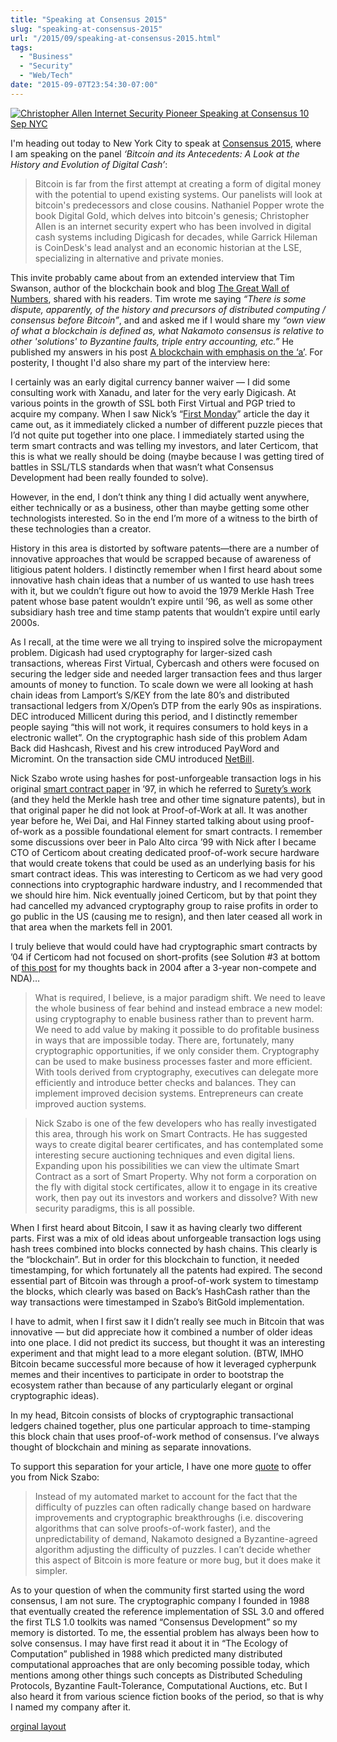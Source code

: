 ```yaml
---
title: "Speaking at Consensus 2015"
slug: "speaking-at-consensus-2015"
url: "/2015/09/speaking-at-consensus-2015.html"
tags:
  - "Business"
  - "Security"
  - "Web/Tech"
date: "2015-09-07T23:54:30-07:00"
---
```

<p><a class="asset-img-link" href="http://lifewithalacrity.blogs.com/.a/6a00d8341d8bc053ef01b8d15461c9970c-pi" style="display: inline;"><img alt="Christopher Allen Internet Security Pioneer Speaking at Consensus 10 Sep NYC" border="0" class="asset  asset-image at-xid-6a00d8341d8bc053ef01b8d15461c9970c image-full img-responsive" src="http://lifewithalacrity.blogs.com/.a/6a00d8341d8bc053ef01b8d15461c9970c-800wi" title="Christopher Allen Internet Security Pioneer Speaking at Consensus 10 Sep NYC" /></a></p>
<p>I&#39;m heading out today to New York City to speak at <a href="http://www.coindesk.com/events/consensus-2015/">Consensus 2015</a>, where I am speaking on the panel <em>‘Bitcoin and its Antecedents: A Look at the History and Evolution of Digital Cash’</em>:</p>
<blockquote>Bitcoin is far from the first attempt at creating a form of digital money with the potential to upend existing systems. Our panelists will look at bitcoin&#39;s predecessors and close cousins. Nathaniel Popper wrote the book Digital Gold, which delves into bitcoin&#39;s genesis; Christopher Allen is an internet security expert who has been involved in digital cash systems including Digicash for decades, while Garrick Hileman is CoinDesk&#39;s lead analyst and an economic historian at the LSE, specializing in alternative and private monies.</blockquote>
<p>This invite probably came about from an extended interview that Tim Swanson, author of the blockchain book and blog <a href="http://www.ofnumbers.com">The Great Wall of Numbers</a>,&#0160;shared with his readers. Tim wrote me saying <em>“There is some dispute, apparently, of the history and precursors of distributed computing / consensus before Bitcoin<em>”</em></em>, and&#0160;and asked me if I would share my <em>“own view of what a blockchain is defined as, what Nakamoto consensus is relative to other &#39;solutions&#39; to Byzantine faults, triple entry accounting, etc.”</em> He published my answers in his post <a href="http://www.ofnumbers.com/2015/07/09/a-blockchain-with-emphasis-on-the-a/">A blockchain with emphasis on the ‘a’</a>.&#0160;For posterity, I thought I&#39;d also share my part of the interview here:</p>
<p>I certainly was an early digital currency banner waiver — I did some consulting work with Xanadu, and later for the very early Digicash. At various points in the growth of SSL both First Virtual and PGP tried to acquire my company. When I saw Nick’s “<a href="http://firstmonday.org/ojs/index.php/fm/article/view/548/469">First Monday</a>” article the day it came out, as it immediately clicked a number of different puzzle pieces that I’d not quite put together into one place. I immediately started using the term smart contracts and was telling my investors, and later Certicom, that this is what we really should be doing (maybe because I was getting tired of battles in SSL/TLS standards when that wasn’t what Consensus Development had been really founded to solve).</p>
<p>However, in the end, I don’t think any thing I did actually went anywhere, either technically or as a business, other than maybe getting some other technologists interested. So in the end I’m more of a witness to the birth of these technologies than a creator.</p>
<p>History in this area is distorted by software patents—there are a number of innovative approaches that would be scrapped because of awareness of litigious patent holders. I distinctly remember when I first heard about some innovative hash chain ideas that a number of us wanted to use hash trees with it, but we couldn’t figure out how to avoid the 1979 Merkle Hash Tree patent whose base patent wouldn’t expire until ’96, as well as some other subsidiary hash tree and time stamp patents that wouldn’t expire until early 2000s.</p>
<p>As I recall, at the time were we all trying to inspired solve the micropayment problem. Digicash had used cryptography for larger-sized cash transactions, whereas First Virtual, Cybercash and others were focused on securing the ledger side and needed larger transaction fees and thus larger amounts of money to function. To scale down we were all looking at hash chain ideas from Lamport’s S/KEY from the late 80’s and distributed transactional ledgers from X/Open’s DTP from the early 90s as inspirations. DEC introduced Millicent during this period, and I distinctly remember people saying “this will not work, it requires consumers to hold keys in a electronic wallet”. On the cryptographic hash side of this problem Adam Back did Hashcash, Rivest and his crew introduced PayWord and Micromint. On the transaction side CMU introduced <a href="http://www.informedia.cs.cmu.edu/documents/netbill.pdf">NetBill</a>.</p>
<p>Nick Szabo wrote using hashes for post-unforgeable transaction logs in his original <a href="http://szabo.best.vwh.net/formalize.html">smart contract paper</a> in ’97, in which he referred to <a href="Surety’s work">Surety’s work</a> (and they held the Merkle hash tree and other time signature patents), but in that original paper he did not look at Proof-of-Work at all. It was another year before he, Wei Dai, and Hal Finney started talking about using proof-of-work as a possible foundational element for smart contracts. I remember some discussions over beer in Palo Alto circa ’99 with Nick after I became CTO of Certicom about creating dedicated proof-of-work secure hardware that would create tokens that could be used as an underlying basis for his smart contract ideas. This was interesting to Certicom as we had very good connections into cryptographic hardware industry, and I recommended that we should hire him. Nick eventually joined Certicom, but by that point they had cancelled my advanced cryptography group to raise profits in order to go public in the US (causing me to resign), and then later ceased all work in that area when the markets fell in 2001.</p>
<p>I truly believe that would could have had cryptographic smart contracts by ’04 if Certicom had not focused on short-profits (see Solution #3 at bottom of <a href="/2004/02/security_crypto.html">this post</a> for my thoughts back in 2004 after a 3-year non-compete and NDA)…</p>
<blockquote>What is required, I believe, is a major paradigm shift. We need to leave the whole business of fear behind and instead embrace a new model: using cryptography to enable business rather than to prevent harm. We need to add value by making it possible to do profitable business in ways that are impossible today. There are, fortunately, many cryptographic opportunities, if we only consider them. Cryptography can be used to make business processes faster and more efficient. With tools derived from cryptography, executives can delegate more efficiently and introduce better checks and balances. They can implement improved decision systems. Entrepreneurs can create improved auction systems.</blockquote>
<blockquote>Nick Szabo is one of the few developers who has really investigated this area, through his work on Smart Contracts. He has suggested ways to create digital bearer certificates, and has contemplated some interesting secure auctioning techniques and even digital liens. Expanding upon his possibilities we can view the ultimate Smart Contract as a sort of Smart Property. Why not form a corporation on the fly with digital stock certificates, allow it to engage in its creative work, then pay out its investors and workers and dissolve? With new security paradigms, this is all possible.</blockquote>
<p>When I first heard about Bitcoin, I saw it as having clearly two different parts. First was a mix of old ideas about unforgeable transaction logs using hash trees combined into blocks connected by hash chains. This clearly is the “blockchain”. But in order for this blockchain to function, it needed timestamping, for which fortunately all the patents had expired. The second essential part of Bitcoin was through a proof-of-work system to timestamp the blocks, which clearly was based on Back’s HashCash rather than the way transactions were timestamped in Szabo’s BitGold implementation.</p>
<p>I have to admit, when I first saw it I didn’t really see much in Bitcoin that was innovative — but did appreciate how it combined a number of older ideas into one place. I did not predict its success, but thought it was an interesting experiment and that might lead to a more elegant solution. (BTW, IMHO Bitcoin became successful more because of how it leveraged cypherpunk memes and their incentives to participate in order to bootstrap the ecosystem rather than because of any particularly elegant or orginal cryptographic ideas).</p>
<p>In my head, Bitcoin consists of blocks of cryptographic transactional ledgers chained together, plus one particular approach to time-stamping this block chain that uses proof-of-work method of consensus. I’ve always thought of blockchain and mining as separate innovations.</p>
<p>To support this separation for your article, I have one more <a href="http://unenumerated.blogspot.com/2011/05/bitcoin-what-took-ye-so-long.html">quote</a> to offer you from Nick Szabo:</p>
<blockquote>Instead of my automated market to account for the fact that the difficulty of puzzles can often radically change based on hardware improvements and cryptographic breakthroughs (i.e. discovering algorithms that can solve proofs-of-work faster), and the unpredictability of demand, Nakamoto designed a Byzantine-agreed algorithm adjusting the difficulty of puzzles. I can’t decide whether this aspect of Bitcoin is more feature or more bug, but it does make it simpler.</blockquote>
<p>As to your question of when the community first started using the word consensus, I am not sure. The cryptographic company I founded in 1988 that eventually created the reference implementation of SSL 3.0 and offered the first TLS 1.0 toolkits was named “Consensus Development” so my memory is distorted. To me, the essential problem has always been how to solve consensus. I may have first read it about it in “The Ecology of Computation” published in 1988 which predicted many distributed computational approaches that are only becoming possible today, which mentions among other things such concepts as Distributed Scheduling Protocols, Byzantine Fault-Tolerance, Computational Auctions, etc. But I also heard it from various science fiction books of the period, so that is why I named my company after it.</p>
<p class="previous"><a href="/previous/2015/09/speaking-at-consensus-2015.html" rel="syndication">orginal layout</a></p>
